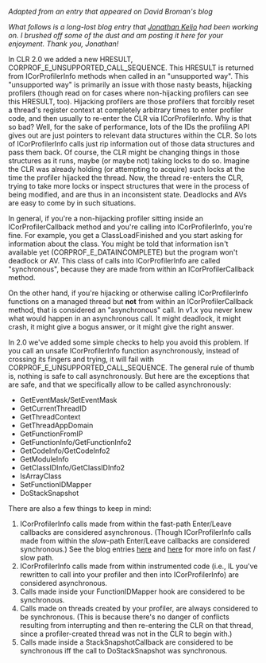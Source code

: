 *Adapted from an entry that appeared on David Broman's blog*


_What follows is a long-lost blog entry that_ [_Jonathan Keljo_](http://blogs.msdn.com/jkeljo) _had been working on.  I brushed off some of the dust and am posting it here for your enjoyment.  Thank you, Jonathan!_

In CLR 2.0 we added a new HRESULT, CORPROF\_E\_UNSUPPORTED\_CALL\_SEQUENCE.  This HRESULT is returned from ICorProfilerInfo methods when called in an "unsupported way".  This "unsupported way" is primarily an issue with those nasty beasts, hijacking profilers (though read on for cases where non-hijacking profilers can see this HRESULT, too).  Hijacking profilers are those profilers that forcibly reset a thread's register context at completely arbitrary times to enter profiler code, and then usually to re-enter the CLR via ICorProfilerInfo.  Why is that so bad?  Well, for the sake of performance, lots of the IDs the profiling API gives out are just pointers to relevant data structures within the CLR. So lots of ICorProfilerInfo calls just rip information out of those data structures and pass them back. Of course, the CLR might be changing things in those structures as it runs, maybe (or maybe not) taking locks to do so.  Imagine the CLR was already holding (or attempting to acquire) such locks at the time the profiler hijacked the thread.  Now, the thread re-enters the CLR, trying to take more locks or inspect structures that were in the process of being modified, and are thus in an inconsistent state.  Deadlocks and AVs are easy to come by in such situations.

In general, if you're a non-hijacking profiler sitting inside an ICorProfilerCallback method and you're calling into ICorProfilerInfo, you're fine. For example, you get a ClassLoadFinished and you start asking for information about the class. You might be told that information isn't available yet (CORPROF\_E\_DATAINCOMPLETE) but the program won't deadlock or AV.  This class of calls into ICorProfilerInfo are called "synchronous", because they are made from within an ICorProfilerCallback method.

On the other hand, if you're hijacking or otherwise calling ICorProfilerInfo functions on a managed thread but **not** from within an ICorProfilerCallback method, that is considered an "asynchronous" call.  In v1.x you never knew what would happen in an asynchronous call. It might deadlock, it might crash, it might give a bogus answer, or it might give the right answer.

In 2.0 we've added some simple checks to help you avoid this problem. If you call an unsafe ICorProfilerInfo function asynchronously, instead of crossing its fingers and trying, it will fail with CORPROF\_E\_UNSUPPORTED\_CALL\_SEQUENCE.  The general rule of thumb is, nothing is safe to call asynchronously.  But here are the exceptions that are safe, and that we specifically allow to be called asynchronously:

- GetEventMask/SetEventMask 
- GetCurrentThreadID 
- GetThreadContext 
- GetThreadAppDomain 
- GetFunctionFromIP 
- GetFunctionInfo/GetFunctionInfo2 
- GetCodeInfo/GetCodeInfo2 
- GetModuleInfo 
- GetClassIDInfo/GetClassIDInfo2 
- IsArrayClass 
- SetFunctionIDMapper 
- DoStackSnapshot 

There are also a few things to keep in mind:

1. ICorProfilerInfo calls made from within the fast-path Enter/Leave callbacks are considered asynchronous.  (Though ICorProfilerInfo calls made from within the _slow_-path Enter/Leave callbacks are considered synchronous.)  See the blog entries [here](http://blogs.msdn.com/davbr/archive/2007/03/22/enter-leave-tailcall-hooks-part-1-basics.aspx) and [here](http://blogs.msdn.com/jkeljo/archive/2005/08/11/450506.aspx) for more info on fast / slow path. 
2. ICorProfilerInfo calls made from within instrumented code (i.e., IL you've rewritten to call into your profiler and then into ICorProfilerInfo) are considered asynchronous. 
3. Calls made inside your FunctionIDMapper hook are considered to be synchronous. 
4. Calls made on threads created by your profiler, are always considered to be synchronous.  (This is because there's no danger of conflicts resulting from interrupting and then re-entering the CLR on that thread, since a profiler-created thread was not in the CLR to begin with.) 
5. Calls made inside a StackSnapshotCallback are considered to be synchronous iff the call to DoStackSnapshot was synchronous.   

